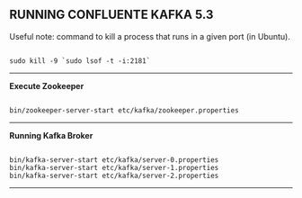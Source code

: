 RUNNING CONFLUENTE KAFKA 5.3
---------------------------------------------------------------------


Useful note: 
command to kill a process that runs in a given port (in Ubuntu).

```

sudo kill -9 `sudo lsof -t -i:2181`

```

---------------------------------------------------------------------

**Execute Zookeeper**

```

bin/zookeeper-server-start etc/kafka/zookeeper.properties

```

---------------------------------------------------------------------

**Running Kafka Broker**


```

bin/kafka-server-start etc/kafka/server-0.properties
bin/kafka-server-start etc/kafka/server-1.properties
bin/kafka-server-start etc/kafka/server-2.properties

```

---------------------------------------------------------------------
